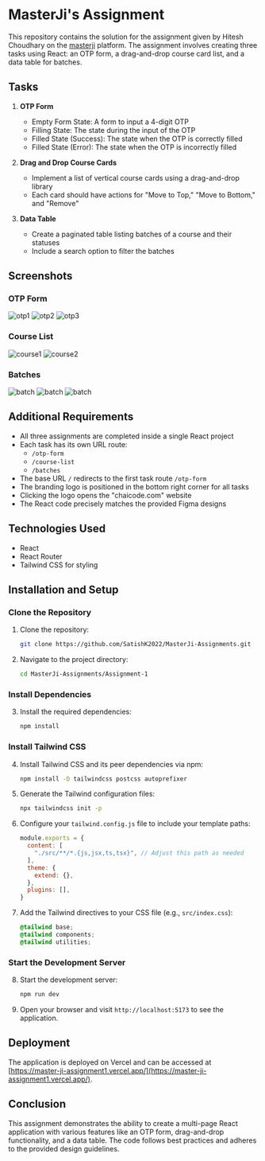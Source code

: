 # MasterJi's Assignment

This repository contains the solution for the assignment given by Hitesh Choudhary on the [masterji](https://masterji.co) platform. The assignment involves creating three tasks using React: an OTP form, a drag-and-drop course card list, and a data table for batches.

## Tasks

1. **OTP Form**
   - Empty Form State: A form to input a 4-digit OTP
   - Filling State: The state during the input of the OTP
   - Filled State (Success): The state when the OTP is correctly filled
   - Filled State (Error): The state when the OTP is incorrectly filled

2. **Drag and Drop Course Cards**
   - Implement a list of vertical course cards using a drag-and-drop library
   - Each card should have actions for "Move to Top," "Move to Bottom," and "Remove"

3. **Data Table**
   - Create a paginated table listing batches of a course and their statuses
   - Include a search option to filter the batches

## Screenshots

### OTP Form

![otp1](./src//assets/otp1.png)
![otp2](./src//assets/otp2.png)
![otp3](./src//assets/otp3.png)

### Course List

![course1](./src//assets/course1.png)
![course2](./src//assets/course2.png)

### Batches 

![batch](./src//assets/batch1.png)
![batch](./src//assets/batch2.png)
![batch](./src//assets/batch3.png)


## Additional Requirements

- All three assignments are completed inside a single React project
- Each task has its own URL route:
  - `/otp-form`
  - `/course-list`
  - `/batches`
- The base URL `/` redirects to the first task route `/otp-form`
- The branding logo is positioned in the bottom right corner for all tasks
- Clicking the logo opens the "chaicode.com" website
- The React code precisely matches the provided Figma designs

## Technologies Used

- React
- React Router
- Tailwind CSS for styling

## Installation and Setup

### Clone the Repository

1. Clone the repository:
   ```bash
   git clone https://github.com/SatishK2022/MasterJi-Assignments.git
   ```

2. Navigate to the project directory:
   ```bash
   cd MasterJi-Assignments/Assignment-1
   ```

### Install Dependencies

3. Install the required dependencies:
   ```bash
   npm install
   ```

### Install Tailwind CSS

4. Install Tailwind CSS and its peer dependencies via npm:
   ```bash
   npm install -D tailwindcss postcss autoprefixer
   ```

5. Generate the Tailwind configuration files:
   ```bash
   npx tailwindcss init -p
   ```

6. Configure your `tailwind.config.js` file to include your template paths:
   ```javascript
   module.exports = {
     content: [
       "./src/**/*.{js,jsx,ts,tsx}", // Adjust this path as needed
     ],
     theme: {
       extend: {},
     },
     plugins: [],
   }
   ```

7. Add the Tailwind directives to your CSS file (e.g., `src/index.css`):
   ```css
   @tailwind base;
   @tailwind components;
   @tailwind utilities;
   ```

### Start the Development Server

8. Start the development server:
   ```bash
   npm run dev
   ```

9. Open your browser and visit `http://localhost:5173` to see the application.

## Deployment

The application is deployed on Vercel and can be accessed at [https://master-ji-assignment1.vercel.app/](https://master-ji-assignment1.vercel.app/).

## Conclusion

This assignment demonstrates the ability to create a multi-page React application with various features like an OTP form, drag-and-drop functionality, and a data table. The code follows best practices and adheres to the provided design guidelines.